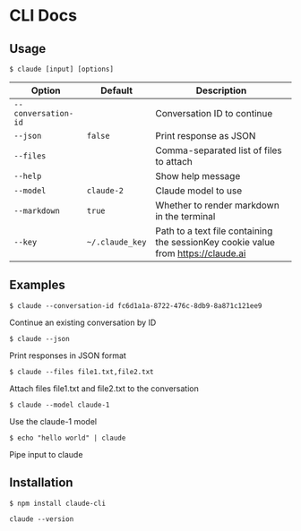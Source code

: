 # CLI Docs

## Usage

```
$ claude [input] [options]
```

| Option | Default | Description |
|--------|---------|-------------|
| `--conversation-id` |  | Conversation ID to continue |
| `--json` | `false` | Print response as JSON |
| `--files` |  | Comma-separated list of files to attach | 
| `--help` |  | Show help message |
| `--model` | `claude-2` | Claude model to use |
| `--markdown` | `true` | Whether to render markdown in the terminal |
| `--key` | `~/.claude_key` | Path to a text file containing the sessionKey cookie value from https://claude.ai |

## Examples

```
$ claude --conversation-id fc6d1a1a-8722-476c-8db9-8a871c121ee9
```

Continue an existing conversation by ID 

```
$ claude --json
```

Print responses in JSON format

```
$ claude --files file1.txt,file2.txt
```

Attach files file1.txt and file2.txt to the conversation

```
$ claude --model claude-1
``` 

Use the claude-1 model

```
$ echo "hello world" | claude
```

Pipe input to claude

## Installation

```
$ npm install claude-cli
```

```
claude --version
```